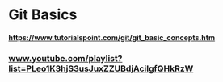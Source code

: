 # Git Basics
#### https://www.tutorialspoint.com/git/git_basic_concepts.htm
### www.youtube.com/playlist?list=PLeo1K3hjS3usJuxZZUBdjAcilgfQHkRzW
